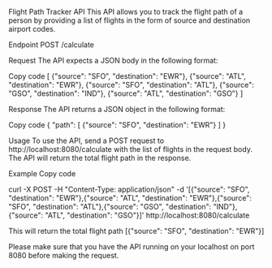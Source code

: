 Flight Path Tracker API
This API allows you to track the flight path of a person by providing a list of flights in the form of source and destination airport codes.

Endpoint
POST /calculate

Request
The API expects a JSON body in the following format:

Copy code
[
    {"source": "SFO", "destination": "EWR"},
    {"source": "ATL", "destination": "EWR"},
    {"source": "SFO", "destination": "ATL"},
    {"source": "GSO", "destination": "IND"},
    {"source": "ATL", "destination": "GSO"}
]

Response
The API returns a JSON object in the following format:

Copy code
{
    "path": [
        {"source": "SFO", "destination": "EWR"}
    ]
}

Usage
To use the API, send a POST request to http://localhost:8080/calculate with the list of flights in the request body. The API will return the total flight path in the response.

Example
Copy code

curl -X POST -H "Content-Type: application/json" -d '[{"source": "SFO", "destination": "EWR"},{"source": "ATL", "destination": "EWR"},{"source": "SFO", "destination": "ATL"},{"source": "GSO", "destination": "IND"},{"source": "ATL", "destination": "GSO"}]' http://localhost:8080/calculate

This will return the total flight path [{"source": "SFO", "destination": "EWR"}]

Please make sure that you have the API running on your localhost on port 8080 before making the request.
